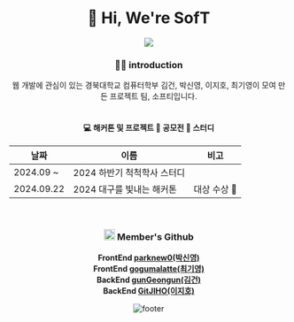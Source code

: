 <div align="center">

# 👋 Hi, We're SofT

<img src="https://capsule-render.vercel.app/api?type=Venom&color=7ECA9A&height=250&section=header&text=SofT%&fontSize=200&fontColor=1f2329" />

### 🙋‍♀️ introduction

웹 개발에 관심이 있는 경북대학교 컴퓨터학부 김건, 박신영, 이지호, 최기영이 모여 만든 프로젝트 팀, 소프티입니다.
<br><br>


#### 💻 해커톤 및 프로젝트 📙 공모전 💬 스터디

| 날짜 | 이름 | 비고 | 
|----|----|----|
| 2024.09 ~ |2024 하반기 척척학사 스터디 ||
| 2024.09.22 | 2024 대구를 빛내는 해커톤|대상 수상 🥇|

<br>

### <img src="https://github.com/user-attachments/assets/52af47dd-2050-44ec-b2c6-bac6e4f9e790" width="20px"> Member's Github

 **FrontEnd <a href="https://github.com/parknew0">parknew0(박신영)</a>**<br>
 **FrontEnd <a href="https://github.com/gogumalatte">gogumalatte(최기영)</a>**<br>
 **BackEnd <a href="https://github.com/gunGeongun">gunGeongun(김건)</a>**<br>
 **BackEnd <a href="https://github.com/GitJIHO">GitJIHO(이지호)</a>**


![footer](https://capsule-render.vercel.app/api?type=waving&color=7ECA9A&height=100&section=footer)
</div>
